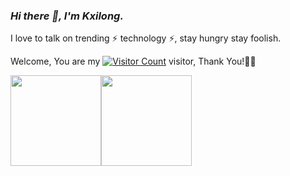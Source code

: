<link rel="stylesheet" type="text/css" href="./beautiful.css">

### _Hi there 👋, I'm Kxilong._

I love to talk on trending ⚡ technology ⚡, stay hungry stay foolish.


Welcome, You are my [![Visitor Count](https://profile-counter.glitch.me/all-smile/count.svg)](https://blog.i-xiao.space/) visitor, Thank You!🎉🎉

<!-- [![Top Langs](https://github-readme-stats.vercel.app/api/top-langs/?username=kxilong&theme=flag-india)](https://github.com/all-smile/github-readme-stats) -->

[<span><img src="https://github-readme-stats.vercel.app/api/top-langs/?username=kxilong&layout=compact" height=145/></span><span><img src="https://github-readme-stats.vercel.app/api?username=kxilong&count_private=true&show_icons=true" height=145/></span>](https://blog.i-xiao.space/)

<!--
<table border="0">
<tr>
<td valign="top">
<img src="https://github-readme-stats.vercel.app/api/top-langs/?username=kxilong&layout=compact" alt="Top Langs" height="160" />
</td>
<td valign="top">
<img src="https://github-readme-stats.vercel.app/api?username=kxilong&show_icons=true" alt="kxilong's GitHub stats" height="160" />
</td>
</tr>
</table>
-->

<!--
![Top Langs](https://github-readme-stats.vercel.app/api/top-langs/?username=kxilong&layout=compact)
![kxilong's GitHub stats](https://github-readme-stats.vercel.app/api?username=kxilong&show_icons=true)
-->
